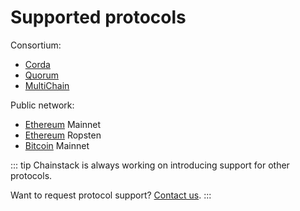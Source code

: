 # Supported protocols

Consortium:

* [Corda](/blockchains/corda)
* [Quorum](/blockchains/quorum)
* [MultiChain](/blockchains/multichain)

Public network:

* [Ethereum](/blockchains/ethereum) Mainnet
* [Ethereum](/blockchains/ethereum) Ropsten
* [Bitcoin](/blockchains/bitcoin) Mainnet

::: tip
Chainstack is always working on introducing support for other protocols.

Want to request protocol support? [Contact us](https://chainstack.com/contact/).
:::
